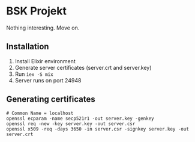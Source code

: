 BSK Projekt
===========

Nothing interesting. Move on.

Installation
------------
1. Install Elixir environment
2. Generate server certificates (server.crt and server.key)
3. Run `iex -S mix`
4. Server runs on port 24948

Generating certificates
-----------------------
```
# Common Name = localhost
openssl ecparam -name secp521r1 -out server.key -genkey
openssl req -new -key server.key -out server.csr
openssl x509 -req -days 3650 -in server.csr -signkey server.key -out server.crt
```

